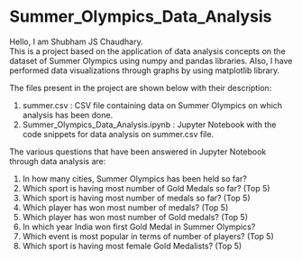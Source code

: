 # Summer_Olympics_Data_Analysis
Hello, I am Shubham JS Chaudhary.  
This is a project based on the application of data analysis concepts on the dataset of Summer Olympics using numpy and pandas libraries. Also, I have performed data visualizations through graphs by using matplotlib library. 
  
The files present in the project are shown below with their description:  
1. summer.csv : CSV file containing data on Summer Olympics on which analysis has been done.
2. Summer_Olympics_Data_Analysis.ipynb : Jupyter Notebook with the code snippets for data analysis on summer.csv file.  

The various questions that have been answered in Jupyter Notebook through data analysis are:  
1. In how many cities, Summer Olympics has been held so far?
2. Which sport is having most number of Gold Medals so far? (Top 5)
3. Which sport is having most number of medals so far? (Top 5)
4. Which player has won most number of medals? (Top 5)
5. Which player has won most number of Gold medals? (Top 5)
6. In which year India won first Gold Medal in Summer Olympics?
7. Which event is most popular in terms of number of players? (Top 5)
8. Which sport is having most female Gold Medalists? (Top 5)  
